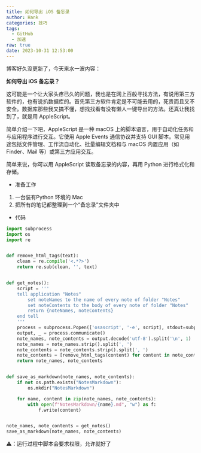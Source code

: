```yaml
---
title: 如何导出 iOS 备忘录
author: Hank
categories: 技巧
tags:
  - GitHub
  - 加速
raw: true
date: 2023-10-31 12:53:00
---
```




博客好久没更新了，今天来水一波内容：

**如何导出 iOS 备忘录？**

这可能是一个让大家头疼已久的问题，我也是在网上百般寻找方法，有说用第三方软件的，也有说扒数据库的。首先第三方软件肯定是不可能去用的，死贵而且又不安全。数据库那些我又搞不懂，想找找看有没有懒人一键导出的方法。还真让我找到了，就是用 AppleScript。

简单介绍一下吧，AppleScript 是一种 macOS 上的脚本语言，用于自动化任务和与应用程序进行交互。它使用 Apple Events 通信协议并支持 GUI 脚本。常见用途包括文件管理、工作流自动化、批量编辑文档和与 macOS 内置应用（如 Finder、Mail 等）或第三方应用交互。

简单来说，你可以用 AppleScript 读取备忘录的内容，再用 Python 进行格式化和存储。

+ 准备工作

1. 一台装有Python 环境的 Mac
2. 把所有的笔记都整理到一个“备忘录”文件夹中

+ 代码

```python
import subprocess
import os
import re


def remove_html_tags(text):
    clean = re.compile('<.*?>')
    return re.sub(clean, '', text)


def get_notes():
    script = '''
    tell application "Notes"
        set noteNames to the name of every note of folder "Notes"
        set noteContents to the body of every note of folder "Notes"
        return {noteNames, noteContents}
    end tell
    '''
    process = subprocess.Popen(['osascript', '-e', script], stdout=subprocess.PIPE)
    output, _ = process.communicate()
    note_names, note_contents = output.decode('utf-8').split('\n', 1)
    note_names = note_names.strip().split(', ')
    note_contents = note_contents.strip().split(', ')
    note_contents = [remove_html_tags(content) for content in note_contents]
    return note_names, note_contents


def save_as_markdown(note_names, note_contents):
    if not os.path.exists("NotesMarkdown"):
        os.mkdir("NotesMarkdown")

    for name, content in zip(note_names, note_contents):
        with open(f"NotesMarkdown/{name}.md", "w") as f:
            f.write(content)


note_names, note_contents = get_notes()
save_as_markdown(note_names, note_contents)
```

⚠️：运行过程中脚本会要求权限，允许就好了